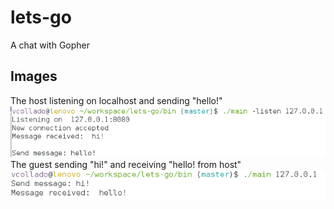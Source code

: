# lets-go
A chat with Gopher

## Images

The host listening on localhost and sending "hello!"
![First capture](assets/host.png)
The guest sending "hi!" and receiving "hello! from host"
![Second capture](assets/guest.png)
